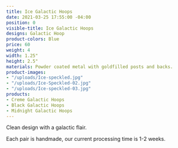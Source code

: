 ```yaml
---
title: Ice Galactic Hoops
date: 2021-03-25 17:55:00 -04:00
position: 0
visible-title: Ice Galactic Hoops
designs: Galactic Hoop
product-colors: Blue
price: 60
weight: 4
width: 1.25"
height: 2.5"
materials: Powder coated metal with goldfilled posts and backs.
product-images:
- "/uploads/Ice-speckled.jpg"
- "/uploads/Ice-Speckled-02.jpg"
- "/uploads/Ice-speckled-03.jpg"
products:
- Creme Galactic Hoops
- Black Galactic Hoops
- Midnight Galactic Hoops
---
```


Clean design with a galactic flair.

Each pair is handmade, our current processing time is 1-2 weeks.